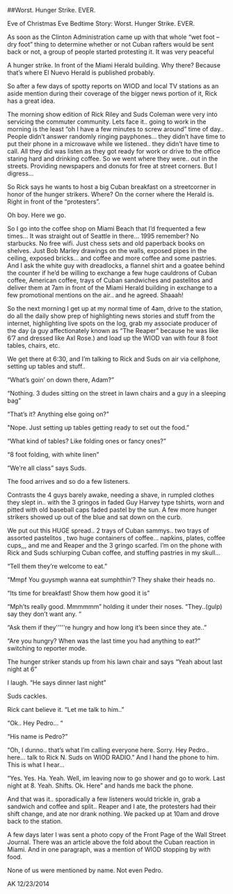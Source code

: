 ##Worst. Hunger Strike. EVER.

Eve of Christmas Eve Bedtime Story: Worst. Hunger Strike. EVER.

As soon as the Clinton Administration came up with that whole “wet foot – dry foot” thing to determine whether or not Cuban rafters would be sent back or not, a group of people started protesting it. It was very peaceful

A hunger strike. In front of the Miami Herald building. Why there? Because that’s where El Nuevo Herald is published probably.

So after a few days of spotty reports on WIOD and local TV stations as an aside mention during their coverage of the bigger news portion of it, Rick has a great idea.

The morning show edition of Rick Riley and Suds Coleman were very into servicing the commuter community. Lets face it.. going to work in the morning is the least “oh I have a few minutes to screw around” time of day.. People didn’t answer randomly ringing payphones… they didn’t have time to put their phone in a microwave while we listened.. they didn’t have time to call. All they did was listen as they got ready for work or drive to the office staring hard and drinking coffee. So we went where they were.. out in the streets. Providing newspapers and donuts for free at street corners. But I digress…

So Rick says he wants to host a big Cuban breakfast on a streetcorner in honor of the hunger strikers. Where? On the corner where the Herald is. Right in front of the “protesters”.

Oh boy. Here we go.

So I go into the coffee shop on Miami Beach that I’d frequented a few times… It was straight out of Seattle in there… 1995 remember? No starbucks. No free wifi. Just chess sets and old paperback books on shelves. Just Bob Marley drawings on the walls, exposed pipes in the ceiling, exposed bricks… and coffee and more coffee and some pastries. And I ask the white guy with dreadlocks, a flannel shirt and a goatee behind the counter if he’d be willing to exchange a few huge cauldrons of Cuban coffee, American coffee, trays of Cuban sandwiches and pastelitos and deliver them at 7am in front of the Miami Herald building in exchange to a few promotional mentions on the air.. and he agreed. Shaaah!

So the next morning I get up at my normal time of 4am, drive to the station, do all the daily show prep of highlighting news stories and stuff from the internet, highlighting live spots on the log, grab my associate producer of the day (a guy affectionately known as “The Reaper” because he was like 6’7 and dressed like Axl Rose.) and load up the WIOD van with four 8 foot tables, chairs, etc.

We get there at 6:30, and I’m talking to Rick and Suds on air via cellphone, setting up tables and stuff..

“What’s goin’ on down there, Adam?”

“Nothing. 3 dudes sitting on the street in lawn chairs and a guy in a sleeping bag”

“That’s it? Anything else going on?"

"Nope. Just setting up tables getting ready to set out the food.”

“What kind of tables? Like folding ones or fancy ones?”

“8 foot folding, with white linen”

“We’re all class” says Suds.

The food arrives and so do a few listeners.

Contrasts the 4 guys barely awake, needing a shave, in rumpled clothes they slept in.. with the 3 gringos in faded Guy Harvey type tshirts, worn and pitted with old baseball caps faded pastel by the sun. A few more hunger strikers showed up out of the blue and sat down on the curb.

We put out this HUGE spread.. 2 trays of Cuban sammys.. two trays of assorted pastelitos , two huge containers of coffee… napkins, plates, coffee cups,,, and me and Reaper and the 3 gringo scarfed. I’m on the phone with Rick and Suds schlurping Cuban coffee, and stuffing pastries in my skull…

“Tell them they’re welcome to eat.”

“Mmpf You guysmph wanna eat sumphthin’? They shake their heads no.

“Its time for breakfast! Show them how good it is”

“Mph’ts really good. Mmmmmm” holding it under their noses. “They..(gulp) say they don’t want any. “

“Ask them if they'''''re hungry and how long it’s been since they ate..”

“Are you hungry? When was the last time you had anything to eat?” switching to reporter mode.

The hunger striker stands up from his lawn chair and says “Yeah about last night at 6”

I laugh. “He says dinner last night”

Suds cackles.

Rick cant believe it. “Let me talk to him..”

“Ok.. Hey Pedro… “

“His name is Pedro?”

“Oh, I dunno.. that’s what I’m calling everyone here. Sorry. Hey Pedro.. here… talk to Rick N. Suds on WIOD RADIO.” And I hand the phone to him. This is what I hear…

“Yes. Yes. Ha. Yeah. Well, im leaving now to go shower and go to work. Last night at 8. Yeah. Shifts. Ok. Here” and hands me back the phone.

And that was it.. sporadically a few listeners would trickle in, grab a sandwich and coffee and split.. Reaper and I ate, the protesters had their shift change, and ate nor drank nothing. We packed up at 10am and drove back to the station.

A few days later I was sent a photo copy of the Front Page of the Wall Street Journal. There was an article above the fold about the Cuban reaction in Miami. And in one paragraph, was a mention of WIOD stopping by with food.

None of us were mentioned by name. Not even Pedro.

AK 12/23/2014
